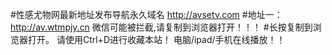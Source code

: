 #性感尤物网最新地址发布导航永久域名 http://avsetv.com
#地址一：http://av.wtmpjy.cn 微信可能被拦截,请复制到浏览器打开！！！
#长按复制到浏览器打开。 请使用Ctrl+D进行收藏本站！ 电脑/ipad/手机在线播放！！
